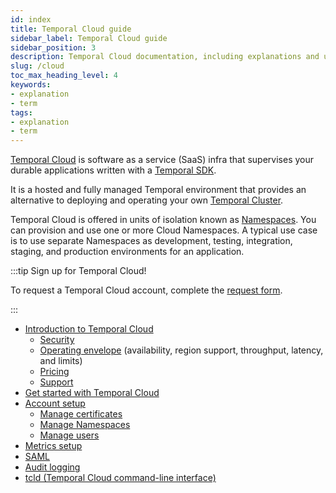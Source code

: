 ```yaml
---
id: index
title: Temporal Cloud guide
sidebar_label: Temporal Cloud guide
sidebar_position: 3
description: Temporal Cloud documentation, including explanations and usage.
slug: /cloud
toc_max_heading_level: 4
keywords:
- explanation
- term
tags:
- explanation
- term
---
```


<!-- THIS FILE IS GENERATED. DO NOT EDIT THIS FILE DIRECTLY -->

[Temporal Cloud](https://temporal.io/cloud) is software as a service (SaaS) infra that supervises your durable applications written with a [Temporal SDK](/dev-guide/sdks#).

It is a hosted and fully managed Temporal environment that provides an alternative to deploying and operating your own [Temporal Cluster](/self-hosted-guide/introduction#).

Temporal Cloud is offered in units of isolation known as [Namespaces](/namespaces).
You can provision and use one or more Cloud Namespaces.
A typical use case is to use separate Namespaces as development, testing, integration, staging, and production environments for an application.

:::tip Sign up for Temporal Cloud!

To request a Temporal Cloud account, complete the [request form](https://pages.temporal.io/cloud-request-access).

:::

- [Introduction to Temporal Cloud](/cloud/introduction)
  - [Security](/cloud/security#)
  - [Operating envelope](/cloud/operating-envelope) (availability, region support, throughput, latency, and limits)
  - [Pricing](/cloud/pricing)
  - [Support](/cloud/support)
- [Get started with Temporal Cloud](/cloud/get-started)
- [Account setup](/cloud/account-setup)
  - [Manage certificates](/cloud/certificates)
  - [Manage Namespaces](/cloud/namespaces)
  - [Manage users](/cloud/users)
- [Metrics setup](/cloud/metrics)
- [SAML](/cloud/saml)
- [Audit logging](/cloud/audit-logging)
- [tcld (Temporal Cloud command-line interface)](/cloud/tcld)

